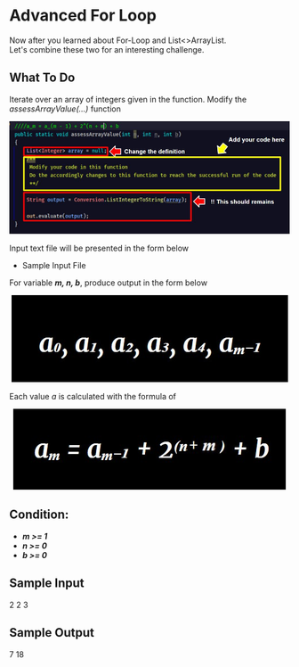  # Advanced For Loop
Now after you learned about For-Loop and List<>ArrayList. \
Let's combine these two for an interesting challenge.

## **What To Do**

Iterate over an array of integers given in the function. Modify the _assessArrayValue(...)_ function
<p align="center">
   <img src="metadata/0.jpg">
 </p>

Input text file will be presented in the form below 
- Sample Input File 

For variable **_m, n, b_**, produce output in the form below
<p align="center">
   <img src="metadata/1.jpg">
 </p>  

Each value _a_ is calculated with the formula of

<p align="center">
   <img src="metadata/2.jpg">
 </p>  
 
## **Condition:**
- **_m >= 1_**
- **_n >= 0_**
- **_b >= 0_**

## **Sample Input**
2 2 3

## **Sample Output**
7 18



